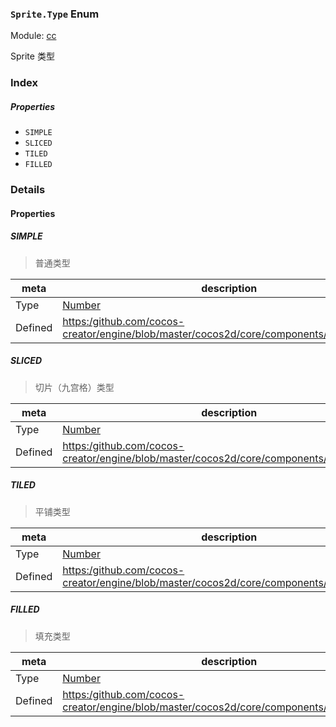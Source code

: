 ### `Sprite.Type` Enum



Module: [cc](../modules/cc.md)




Sprite 类型

### Index

##### Properties

  - `SIMPLE`
  - `SLICED`
  - `TILED`
  - `FILLED`

### Details

#### Properties


##### SIMPLE

> 普通类型

| meta | description |
|------|-------------|
| Type | <a href="https://developer.mozilla.org/en/JavaScript/Reference/Global_Objects/Number" class="crosslink external" target="_blank">Number</a> |
| Defined | [https:/github.com/cocos-creator/engine/blob/master/cocos2d/core/components/CCSprite.js:36](https:/github.com/cocos-creator/engine/blob/master/cocos2d/core/components/CCSprite.js#L36) |



##### SLICED

> 切片（九宫格）类型

| meta | description |
|------|-------------|
| Type | <a href="https://developer.mozilla.org/en/JavaScript/Reference/Global_Objects/Number" class="crosslink external" target="_blank">Number</a> |
| Defined | [https:/github.com/cocos-creator/engine/blob/master/cocos2d/core/components/CCSprite.js:41](https:/github.com/cocos-creator/engine/blob/master/cocos2d/core/components/CCSprite.js#L41) |



##### TILED

> 平铺类型

| meta | description |
|------|-------------|
| Type | <a href="https://developer.mozilla.org/en/JavaScript/Reference/Global_Objects/Number" class="crosslink external" target="_blank">Number</a> |
| Defined | [https:/github.com/cocos-creator/engine/blob/master/cocos2d/core/components/CCSprite.js:46](https:/github.com/cocos-creator/engine/blob/master/cocos2d/core/components/CCSprite.js#L46) |



##### FILLED

> 填充类型

| meta | description |
|------|-------------|
| Type | <a href="https://developer.mozilla.org/en/JavaScript/Reference/Global_Objects/Number" class="crosslink external" target="_blank">Number</a> |
| Defined | [https:/github.com/cocos-creator/engine/blob/master/cocos2d/core/components/CCSprite.js:51](https:/github.com/cocos-creator/engine/blob/master/cocos2d/core/components/CCSprite.js#L51) |


